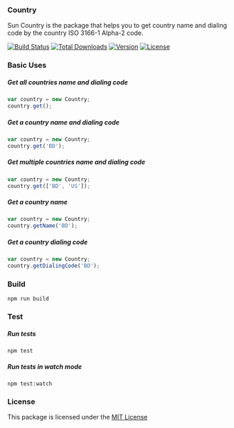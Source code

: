 ### Country

Sun Country is the package that helps you to get country name and dialing code by the country ISO 3166-1 Alpha-2 code.

[![Build Status](https://travis-ci.org/IftekherSunny/Country-For-JS.svg?branch=master)](https://travis-ci.org/IftekherSunny/Country-For-JS) [![Total Downloads](https://img.shields.io/npm/dt/sun-country.svg)](https://www.npmjs.com/package/sun-country) [![Version](https://img.shields.io/npm/v/sun-country.svg)](https://www.npmjs.com/package/sun-country) [![License](https://img.shields.io/github/license/iftekhersunny/country-for-js.svg)](https://github.com/iftekhersunny/Country-For-JS/blob/master/LICENSE)
### Basic Uses

##### Get all countries name and dialing code

```javascript
var country = new Country;
country.get();
```

##### Get a country name and dialing code

```javascript
var country = new Country;
country.get('BD');
```

##### Get multiple countries name and dialing code

```javascript
var country = new Country;
country.get(['BD', 'US']);
```

##### Get a country name

```javascript
var country = new Country;
country.getName('BD');
```

##### Get a country dialing code

```javascript
var country = new Country;
country.getDialingCode('BD');
```

### Build

```
npm run build
```

### Test

##### Run tests

```
npm test
```

##### Run tests in watch mode

```
npm test:watch
```

### License
This package is licensed under the [MIT License](https://github.com/iftekhersunny/Country-For-JS/blob/master/LICENSE)
